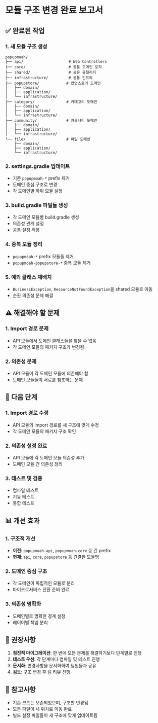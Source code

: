# 모듈 구조 변경 완료 보고서

## ✅ 완료된 작업

### 1. 새 모듈 구조 생성

```
popupmoah/
├── api/                    # Web Controllers
├── core/                   # 공통 도메인 로직
├── shared/                 # 공유 유틸리티
├── infrastructure/         # 공통 인프라
├── popupstore/            # 팝업스토어 도메인
│   ├── domain/
│   ├── application/
│   └── infrastructure/
├── category/              # 카테고리 도메인
│   ├── domain/
│   ├── application/
│   └── infrastructure/
├── community/             # 커뮤니티 도메인
│   ├── domain/
│   ├── application/
│   └── infrastructure/
└── file/                  # 파일 도메인
    ├── domain/
    ├── application/
    └── infrastructure/
```

### 2. settings.gradle 업데이트

- 기존 `popupmoah-*` prefix 제거
- 도메인 중심 구조로 변경
- 각 도메인별 하위 모듈 설정

### 3. build.gradle 파일들 생성

- 각 도메인 모듈별 build.gradle 생성
- 의존성 관계 설정
- 공통 설정 적용

### 4. 중복 모듈 정리

- `popupmoah-*` prefix 모듈들 제거
- `popupmoah-popupstore-*` 중복 모듈 제거

### 5. 예외 클래스 재배치

- `BusinessException`, `ResourceNotFoundException`을 shared 모듈로 이동
- 순환 의존성 문제 해결

## ⚠️ 해결해야 할 문제

### 1. Import 경로 문제

- API 모듈에서 도메인 클래스들을 찾을 수 없음
- 각 도메인 모듈의 패키지 구조가 변경됨

### 2. 의존성 문제

- API 모듈이 각 도메인 모듈에 의존해야 함
- 도메인 모듈들이 서로를 참조하는 문제

## 🔄 다음 단계

### 1. Import 경로 수정

- API 모듈의 import 경로를 새 구조에 맞게 수정
- 각 도메인 모듈의 패키지 구조 확인

### 2. 의존성 설정 완료

- API 모듈에 각 도메인 모듈 의존성 추가
- 도메인 모듈 간 의존성 정리

### 3. 테스트 및 검증

- 컴파일 테스트
- 기능 테스트
- 통합 테스트

## 📊 개선 효과

### 1. 구조적 개선

- **이전**: `popupmoah-api`, `popupmoah-core` 등 긴 prefix
- **현재**: `api`, `core`, `popupstore` 등 간결한 모듈명

### 2. 도메인 중심 구조

- 각 도메인이 독립적인 모듈로 분리
- 마이크로서비스 전환 준비 완료

### 3. 의존성 명확화

- 도메인별로 명확한 경계 설정
- 레이어별 책임 분리

## 🎯 권장사항

1. **점진적 마이그레이션**: 한 번에 모든 문제를 해결하기보다 단계별로 진행
2. **테스트 우선**: 각 단계마다 컴파일 및 테스트 진행
3. **문서화**: 변경사항을 문서화하여 팀원들과 공유
4. **검토**: 구조 변경 후 팀 리뷰 진행

## 📝 참고사항

- 기존 코드는 보존되었으며, 구조만 변경됨
- 모든 파일이 새 위치로 이동 완료
- 빌드 설정 파일들이 새 구조에 맞게 업데이트됨
